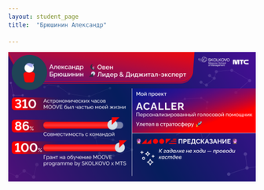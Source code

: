 ```yaml
---
layout: student_page
title:  "Брюшинин Александр"

---
```

<img class="img-fluid" src="/img/posts/Брюшинин Александр.png" alt="moove-1">
